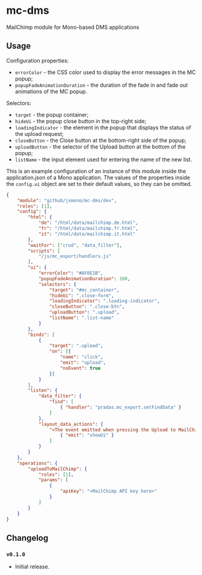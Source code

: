 # mc-dms
MailChimp module for Mono-based DMS applications

## Usage

Configuration properties:

- `errorColor` - the CSS color used to display the error messages in the MC
  popup;
- `popupFadeAnimationDuration` - the duration of the fade in and fade out
  animations of the MC popup.

Selectors:

- `target` - the popup container;
- `hideUi` - the popup close button in the top-right side;
- `loadingIndicator` - the element in the popup that displays the status of the
  upload request;
- `closeButton` - the Close button at the bottom-right side of the popup;
- `uploadButton` - the selector of the Upload button at the bottom of the popup;
- `listName` - the input element used for entering the name of the new list.

This is an example configuration of an instance of this module inside the
application.json of a Mono application. The values of the properties inside the
`config.ui` object are set to their default values, so they can be omitted.

```json
{
    "module": "github/jxmono/mc-dms/dev",
    "roles": [1],
    "config": {
        "html": {
            "de": "/html/data/mailchimp.de.html",
            "fr": "/html/data/mailchimp.fr.html",
            "it": "/html/data/mailchimp.it.html"
        },
        "waitFor": ["crud", "data_filter"],
        "scripts": [
            "/js/mc_export/handlers.js"
        ],
        "ui": {
            "errorColor": "#AF0E1B",
            "popupFadeAnimationDuration": 100,
            "selectors": {
                "target": "#mc_container",
                "hideUi": ".close-form",
                "loadingIndicator": ".loading-indicator",
                "closeButton": ".close-btn",
                "uploadButton": ".upload",
                "listName": ".list-name"
            }
        },
        "binds": [
            {
                "target": ".upload",
                "on": [{
                    "name": "click",
                    "emit": "upload",
                    "noEvent": true
                }]
            }
        ],
        "listen": {
            "data_filter": {
                "find": [
                    { "handler": "pradas.mc_export.setFindData" }
                ]
            },
            "layout_data_actions": {
                "<The event emitted when pressing the Upload to MailChimp button>": [
                    { "emit": "showUi" }
                ]
            }
        }
    },
    "operations": {
        "uploadToMailChimp": {
            "roles": [1],
            "params": [
                {
                    "apiKey": "<MailChimp API key here>"
                }
            ]
        }
    }
}
```

## Changelog

### `v0.1.0`
 - Initial release.
